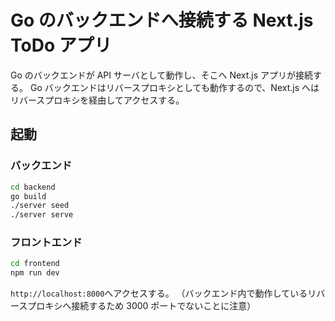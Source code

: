 # Go のバックエンドへ接続する Next.js ToDo アプリ

Go のバックエンドが API サーバとして動作し、そこへ Next.js アプリが接続する。
Go バックエンドはリバースプロキシとしても動作するので、Next.js へはリバースプロキシを経由してアクセスする。

## 起動

### バックエンド

```bash
cd backend
go build
./server seed
./server serve
```

### フロントエンド

```bash
cd frontend
npm run dev
```

`http://localhost:8000`へアクセスする。
（バックエンド内で動作しているリバースプロキシへ接続するため 3000 ポートでないことに注意）
